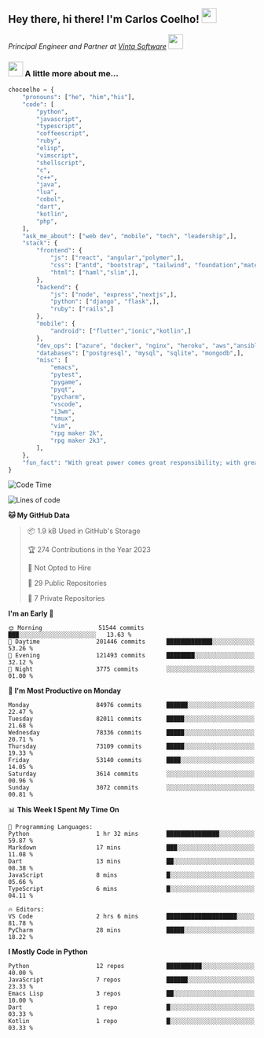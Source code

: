 <h2>Hey there, hi there! I'm Carlos Coelho! <img src="https://emoji.gg/assets/emoji/6680_this_is_fine.png" width="30"></h2>
<p><em>Principal Engineer and Partner at <a href="http://www.vintasoftware.com">Vinta Software</a> <img src="https://emojis.slackmojis.com/emojis/images/1613461409/13263/bongocat_code.gif?1613461409" width="30"> 
</em></p>

### <img src="https://emojis.slackmojis.com/emojis/images/1597320283/10003/catjam.gif?1597320283" width="30"> A little more about me...  

```python
chocoelho = {
    "pronouns": ["he", "him","his"],
    "code": [
        "python",
        "javascript",
        "typescript",
        "coffeescript",
        "ruby",
        "elisp",
        "vimscript",
        "shellscript",
        "c",
        "c++",
        "java",
        "lua",
        "cobol",
        "dart",
        "kotlin",
        "php",
    ],
    "ask_me_about": ["web dev", "mobile", "tech", "leadership",],
    "stack": {
        "frontend": {
            "js": ["react", "angular","polymer",],
            "css": ["antd", "bootstrap", "tailwind", "foundation","material","sass","less",],
            "html": ["haml","slim",],
        },
        "backend": {
            "js": ["node", "express","nextjs",],
            "python": ["django", "flask",],
            "ruby": ["rails",]
        },
        "mobile": {
            "android": ["flutter","ionic","kotlin",]
        },
        "dev_ops": ["azure", "docker", "nginx", "heroku", "aws","ansible",],
        "databases": ["postgresql", "mysql", "sqlite", "mongodb",],
        "misc": [
            "emacs",
            "pytest",
            "pygame",
            "pyqt",
            "pycharm",
            "vscode",
            "i3wm",
            "tmux",
            "vim",
            "rpg maker 2k",
            "rpg maker 2k3",
        ],
    },
    "fun_fact": "With great power comes great responsibility; with great responsibility can come extreme stress"
}
```

<!--START_SECTION:waka-->
![Code Time](http://img.shields.io/badge/Code%20Time-1%2C796%20hrs%2011%20mins-blue)

![Lines of code](https://img.shields.io/badge/From%20Hello%20World%20I%27ve%20Written-975.7%20million%20lines%20of%20code-blue)

**🐱 My GitHub Data** 

> 📦 1.9 kB Used in GitHub's Storage 
 > 
> 🏆 274 Contributions in the Year 2023
 > 
> 🚫 Not Opted to Hire
 > 
> 📜 29 Public Repositories 
 > 
> 🔑 7 Private Repositories 
 > 
**I'm an Early 🐤** 

```text
🌞 Morning                51544 commits       ███░░░░░░░░░░░░░░░░░░░░░░   13.63 % 
🌆 Daytime                201446 commits      █████████████░░░░░░░░░░░░   53.26 % 
🌃 Evening                121493 commits      ████████░░░░░░░░░░░░░░░░░   32.12 % 
🌙 Night                  3775 commits        ░░░░░░░░░░░░░░░░░░░░░░░░░   01.00 % 
```
📅 **I'm Most Productive on Monday** 

```text
Monday                   84976 commits       ██████░░░░░░░░░░░░░░░░░░░   22.47 % 
Tuesday                  82011 commits       █████░░░░░░░░░░░░░░░░░░░░   21.68 % 
Wednesday                78336 commits       █████░░░░░░░░░░░░░░░░░░░░   20.71 % 
Thursday                 73109 commits       █████░░░░░░░░░░░░░░░░░░░░   19.33 % 
Friday                   53140 commits       ████░░░░░░░░░░░░░░░░░░░░░   14.05 % 
Saturday                 3614 commits        ░░░░░░░░░░░░░░░░░░░░░░░░░   00.96 % 
Sunday                   3072 commits        ░░░░░░░░░░░░░░░░░░░░░░░░░   00.81 % 
```


📊 **This Week I Spent My Time On** 

```text
💬 Programming Languages: 
Python                   1 hr 32 mins        ███████████████░░░░░░░░░░   59.87 % 
Markdown                 17 mins             ███░░░░░░░░░░░░░░░░░░░░░░   11.08 % 
Dart                     13 mins             ██░░░░░░░░░░░░░░░░░░░░░░░   08.38 % 
JavaScript               8 mins              █░░░░░░░░░░░░░░░░░░░░░░░░   05.66 % 
TypeScript               6 mins              █░░░░░░░░░░░░░░░░░░░░░░░░   04.11 % 

🔥 Editors: 
VS Code                  2 hrs 6 mins        ████████████████████░░░░░   81.78 % 
PyCharm                  28 mins             █████░░░░░░░░░░░░░░░░░░░░   18.22 % 
```

**I Mostly Code in Python** 

```text
Python                   12 repos            ██████████░░░░░░░░░░░░░░░   40.00 % 
JavaScript               7 repos             ██████░░░░░░░░░░░░░░░░░░░   23.33 % 
Emacs Lisp               3 repos             ██░░░░░░░░░░░░░░░░░░░░░░░   10.00 % 
Dart                     1 repo              █░░░░░░░░░░░░░░░░░░░░░░░░   03.33 % 
Kotlin                   1 repo              █░░░░░░░░░░░░░░░░░░░░░░░░   03.33 % 
```




<!--END_SECTION:waka-->
